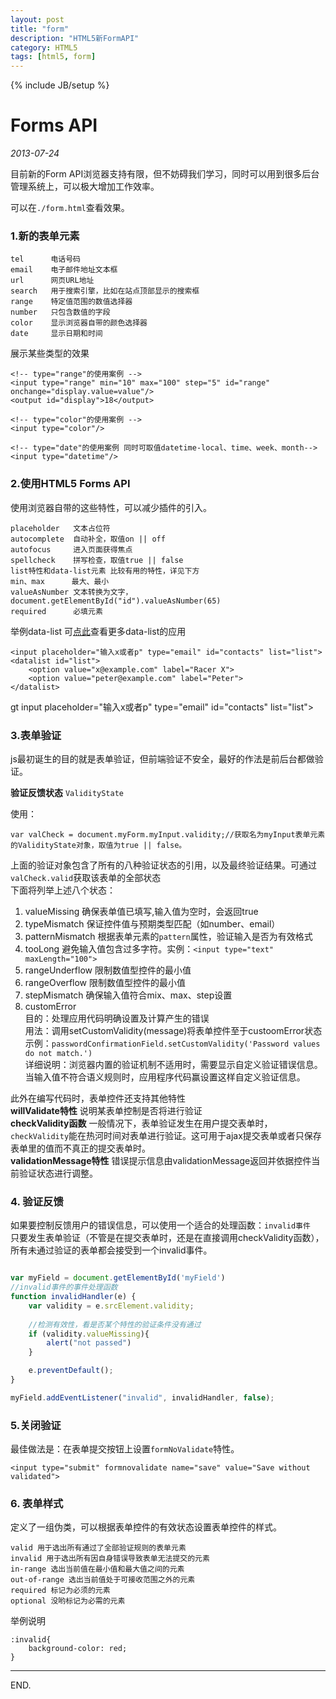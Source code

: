 ```yaml
---
layout: post
title: "form"
description: "HTML5新FormAPI"
category: HTML5
tags: [html5, form]
---
```

{% include JB/setup %}

# Forms API

_2013-07-24_    


目前新的Form API浏览器支持有限，但不妨碍我们学习，同时可以用到很多后台管理系统上，可以极大增加工作效率。

可以在`./form.html`查看效果。

### 1.新的表单元素

```
tel      电话号码
email    电子邮件地址文本框
url      网页URL地址
search   用于搜索引擎，比如在站点顶部显示的搜索框
range    特定值范围的数值选择器
number   只包含数值的字段
color    显示浏览器自带的颜色选择器
date     显示日期和时间
```
展示某些类型的效果

```
<!-- type="range"的使用案例 -->
<input type="range" min="10" max="100" step="5" id="range" onchange="display.value=value"/>
<output id="display">18</output>
```

```
<!-- type="color"的使用案例 -->
<input type="color"/>
```

```
<!-- type="date"的使用案例 同时可取值datetime-local、time、week、month-->
<input type="datetime"/>
```

### 2.使用HTML5 Forms API

使用浏览器自带的这些特性，可以减少插件的引入。

```
placeholder   文本占位符
autocomplete  自动补全，取值on || off
autofocus     进入页面获得焦点
spellcheck	  拼写检查，取值true || false
list特性和data-list元素 比较有用的特性，详见下方
min、max      最大、最小
valueAsNumber 文本转换为文字，document.getElementById("id").valueAsNumber(65)
required 	  必填元素
```

举例data-list
可[点此](http://www.zhangxinxu.com/wordpress/2013/03/html5-datalist-%E5%AE%9E%E9%99%85%E5%BA%94%E7%94%A8-%E5%8F%AF%E8%A1%8C%E6%80%A7/)查看更多data-list的应用

```
<input placeholder="输入x或者p" type="email" id="contacts" list="list">
<datalist id="list">
	<option value="x@example.com" label="Racer X">
	<option value="peter@example.com" label="Peter">
</datalist>
```

   gt input placeholder="输入x或者p" type="email" id="contacts" list="list">
   <datalist id="list">
   	<option value="x@example.com" label="Racer X">
   	<option value="peter@example.com" label="Peter">
   </datalist>


### 3.表单验证
js最初诞生的目的就是表单验证，但前端验证不安全，最好的作法是前后台都做验证。

__验证反馈状态__  `ValidityState`

使用：   
```
var valCheck = document.myForm.myInput.validity;//获取名为myInput表单元素的ValidityState对象，取值为true || false。
```    
上面的验证对象包含了所有的八种验证状态的引用，以及最终验证结果。可通过`valCheck.valid`获取该表单的全部状态    
下面将列举上述八个状态：    
 1. valueMissing
 	确保表单值已填写,输入值为空时，会返回true
 2. typeMismatch
	保证控件值与预期类型匹配（如number、email）
 3. patternMismatch
 	根据表单元素的`pattern`属性，验证输入是否为有效格式
 4. tooLong
 	避免输入值包含过多字符。实例：`<input type="text" maxLength="100">`
 5. rangeUnderflow
 	限制数值型控件的最小值
 6. rangeOverflow 
 	限制数值型控件的最小值
 7. stepMismatch
 	确保输入值符合mix、max、step设置
 8. customError    
 	目的：处理应用代码明确设置及计算产生的错误    
 	用法：调用setCustomValidity(message)将表单控件至于custoomError状态    
 	示例：`passwordConfirmationField.setCustomValidity('Password values do not match.')`    
 	详细说明：浏览器内置的验证机制不适用时，需要显示自定义验证错误信息。当输入值不符合语义规则时，应用程序代码赢设置这样自定义验证信息。

此外在编写代码时，表单控件还支持其他特性    
__willValidate特性__ 说明某表单控制是否将进行验证    
__checkValidity函数__ 一般情况下，表单验证发生在用户提交表单时，`checkValidity`能在热河时间对表单进行验证。这可用于ajax提交表单或者只保存表单里的值而不真正的提交表单时。    
__validationMessage特性__  错误提示信息由validationMessage返回并依据控件当前验证状态进行调整。


### 4. 验证反馈

如果要控制反馈用户的错误信息，可以使用一个适合的处理函数：`invalid事件`    
只要发生表单验证（不管是在提交表单时，还是在直接调用checkValidity函数），所有未通过验证的表单都会接受到一个invalid事件。   

```javascript

var myField = document.getElementById('myField')
//invalid事件的事件处理函数
function invalidHandler(e) {
	var validity = e.srcElement.validity;
	
	//检测有效性，看是否某个特性的验证条件没有通过
	if (validity.valueMissing){
		alert("not passed")
	}

	e.preventDefault();
}

myField.addEventListener("invalid", invalidHandler, false);
```
### 5.关闭验证 

最佳做法是：在表单提交按钮上设置`formNoValidate`特性。

```
<input type="submit" formnovalidate name="save" value="Save without validated">
```
### 6. 表单样式

定义了一组伪类，可以根据表单控件的有效状态设置表单控件的样式。

```
valid 用于选出所有通过了全部验证规则的表单元素
invalid 用于选出所有因自身错误导致表单无法提交的元素
in-range 选出当前值在最小值和最大值之间的元素
out-of-range 选出当前值处于可接收范围之外的元素
required 标记为必须的元素
optional 没哟标记为必需的元素
```
举例说明    
```
:invalid{
	background-color: red;
}
```    


- - -

END.












